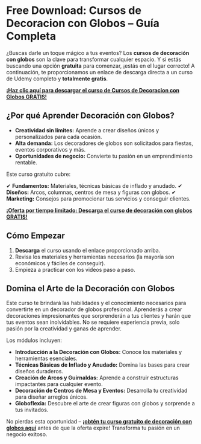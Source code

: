# Free Download: Cursos de Decoracion con Globos – Guía Completa

¿Buscas darle un toque mágico a tus eventos? Los **cursos de decoración con globos** son la clave para transformar cualquier espacio. Y si estás buscando una opción **gratuita** para comenzar, ¡estás en el lugar correcto! A continuación, te proporcionamos un enlace de descarga directa a un curso de Udemy completo y **totalmente gratis**.

[**¡Haz clic aquí para descargar el curso de Cursos de Decoracion con Globos GRATIS!**](https://udemywork.com/cursos-de-decoracion-con-globos)

## ¿Por qué Aprender Decoración con Globos?

- **Creatividad sin límites:** Aprende a crear diseños únicos y personalizados para cada ocasión.
- **Alta demanda:** Los decoradores de globos son solicitados para fiestas, eventos corporativos y más.
- **Oportunidades de negocio:** Convierte tu pasión en un emprendimiento rentable.

Este curso gratuito cubre:

✔ **Fundamentos:** Materiales, técnicas básicas de inflado y anudado.
✔ **Diseños:** Arcos, columnas, centros de mesa y figuras con globos.
✔ **Marketing:** Consejos para promocionar tus servicios y conseguir clientes.

[**¡Oferta por tiempo limitado: Descarga el curso de decoración con globos GRATIS!**](https://udemywork.com/cursos-de-decoracion-con-globos)

## Cómo Empezar

1. **Descarga** el curso usando el enlace proporcionado arriba.
2. Revisa los materiales y herramientas necesarios (la mayoría son económicos y fáciles de conseguir).
3. Empieza a practicar con los videos paso a paso.

## Domina el Arte de la Decoración con Globos

Este curso te brindará las habilidades y el conocimiento necesarios para convertirte en un decorador de globos profesional. Aprenderás a crear decoraciones impresionantes que sorprenderán a tus clientes y harán que tus eventos sean inolvidables. No se requiere experiencia previa, solo pasión por la creatividad y ganas de aprender.

Los módulos incluyen:

*   **Introducción a la Decoración con Globos:** Conoce los materiales y herramientas esenciales.
*   **Técnicas Básicas de Inflado y Anudado:** Domina las bases para crear diseños duraderos.
*   **Creación de Arcos y Guirnaldas:** Aprende a construir estructuras impactantes para cualquier evento.
*   **Decoración de Centros de Mesa y Eventos:** Desarrolla tu creatividad para diseñar arreglos únicos.
*   **Globoflexia:** Descubre el arte de crear figuras con globos y sorprende a tus invitados.

No pierdas esta oportunidad – **[¡obtén tu curso gratuito de decoración con globos aquí](https://udemywork.com/cursos-de-decoracion-con-globos)** antes de que la oferta expire! Transforma tu pasión en un negocio exitoso.
